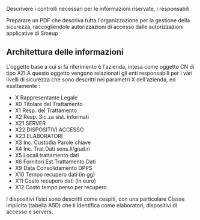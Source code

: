 Descrivere i controlli necessari per le informazioni riservate, i responsabili

Preparare un PDF che descriva tutta l'organizzazione per la gestione della sicurezza, raccogliendole autorizzazioni di accesso dalle autorizzazioni applicative di Smeup
## Architettura delle informazioni
L'oggetto base a cui si fa riferimento è l'azienda, intesa come oggetto CN di tipo AZI
A questo oggetto vengono relazionati gli enti responsabili per i vari livelli di sicurezza che sono
descritti nei parametri X dell'azienda, ed esattamente : 

- X                 Rappresentante Legale
- X0                Titolare del Trattamento
- X1                Resp. del Trattamento
- X2                Resp. Sic.za sist. informati
- X21               SERVER
- X22               DISPOSITIVI ACCESSO
- X23               ELABORATORI
- X3                Inc. Custodia Parole chiave
- X4                Inc. Trat.Dati sens.li/giud.ri
- X5                Locali trattamento dati
- X6                Fornitori Est.Trattamento Dati
- X9                Data Consolidamento DPPS
- X10              Tempo recupero dati (in gg)
- X11              Costo recupero dati (in euro)
- X12              Costo tempo perso per recupero


I dispositivi fisici sono descritti come cespiti, con una particolare Classe implicita (tabella A5D)
che li identifica come elaboratori, dispositivi di accesso e servers.
